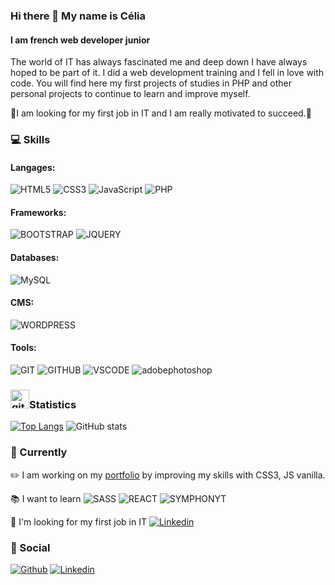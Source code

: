 ### Hi there 👋 My name is Célia
#### I am french web developer junior
The world of IT has always fascinated me and deep down I have always hoped to be part of it. I did a web development training and I fell in love with code. You will find here my first projects of studies in PHP and other personal projects to continue to learn and improve myself.

:mag_right:I am looking for my first job in IT and I am really motivated to succeed.:rocket:



### :computer: Skills 
#### Langages:
![HTML5](https://img.shields.io/badge/HTML5-EEAA5D.svg?style=for-the-badge&logo=html5)  ![CSS3](https://img.shields.io/badge/CSS3-698095.svg?style=for-the-badge&logo=css3)   ![JavaScript](https://img.shields.io/badge/Javascript-E4AE04.svg?style=for-the-badge&logo=javascript)   ![PHP](https://img.shields.io/badge/PHP-BDB9CC.svg?style=for-the-badge&logo=php)   
#### Frameworks:
![BOOTSTRAP](https://img.shields.io/badge/Bootstrap-927EDD.svg?style=for-the-badge&logo=bootstrap)   ![JQUERY](https://img.shields.io/badge/JQUERY-7EAFDD.svg?style=for-the-badge&logo=jquery) 
#### Databases:
![MySQL](https://img.shields.io/badge/MySQL-A1C1DF.svg?style=for-the-badge&logo=mysql)
#### CMS:
![WORDPRESS](https://img.shields.io/badge/WORDPRESS-BAC0C6.svg?style=for-the-badge&logo=wordpress)
#### Tools:
![GIT](https://img.shields.io/badge/GIT-F0907E.svg?style=for-the-badge&logo=git)  ![GITHUB](https://img.shields.io/badge/GITHUB-504F4F.svg?style=for-the-badge&logo=github) ![VSCODE](https://img.shields.io/badge/VSCODE-4D96D2.svg?style=for-the-badge&logo=visual-studio-code)   ![adobephotoshop](https://img.shields.io/badge/Adobe%20Photoshop-446592.svg?style=for-the-badge&logo=adobe%20photoshop)

### <img src='https://cdn.jsdelivr.net/npm/simple-icons@3.0.1/icons/github.svg' alt='github' height='30'>Statistics  

  [![Top Langs](https://github-readme-stats.vercel.app/api/top-langs/?username=lenycherry)](https://github.com/anuraghazra/github-readme-stats)    ![GitHub stats](https://github-readme-stats.vercel.app/api?username=lenycherry&show_icons=true)

###  :pushpin: Currently
:pencil2: I am working on my [portfolio](https://github.com/lenycherry/portefolio) by improving my skills with CSS3, JS vanilla.

:books: I want to learn ![SASS](https://img.shields.io/badge/sass-444346.svg?style=flat-square&logo=sass) ![REACT](https://img.shields.io/badge/react-444346.svg?style=flat-square&logo=react) ![SYMPHONYT](https://img.shields.io/badge/symphony-444346.svg?style=flat-square&logo=symphony)

:mag_right: I'm looking for my first job in IT [![Linkedin](https://img.shields.io/badge/-LinkedIn-blue?style=flat&logo=Linkedin&logoColor=white)](https://www.linkedin.com/in/célia-gaudin/)

### 👋 Social
[![Github](https://img.shields.io/badge/-Github-000?style=flat&logo=Github&logoColor=white)](https://github.com/lenycherry)
[![Linkedin](https://img.shields.io/badge/-LinkedIn-blue?style=flat&logo=Linkedin&logoColor=white)](https://www.linkedin.com/in/célia-gaudin/)
